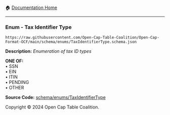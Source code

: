 :house: [Documentation Home](../../../README.md)

---

### Enum - Tax Identifier Type

`https://raw.githubusercontent.com/Open-Cap-Table-Coalition/Open-Cap-Format-OCF/main/schema/enums/TaxIdentifierType.schema.json`

**Description:** _Enumeration of tax ID types_

**ONE OF:**</br>&bull; SSN </br>&bull; EIN </br>&bull; ITIN </br>&bull; PENDING </br>&bull; OTHER

**Source Code:** [schema/enums/TaxIdentifierType](../../../../schema/enums/TaxIdentifierType.schema.json)

Copyright © 2024 Open Cap Table Coalition.
